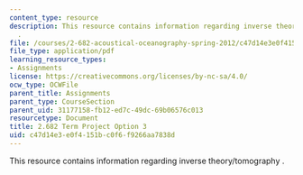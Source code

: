 ```yaml
---
content_type: resource
description: This resource contains information regarding inverse theory/tomography
  .
file: /courses/2-682-acoustical-oceanography-spring-2012/c47d14e3e0f4151bc0f6f9266aa7838d_MIT2_682S12_termproject_03.pdf
file_type: application/pdf
learning_resource_types:
- Assignments
license: https://creativecommons.org/licenses/by-nc-sa/4.0/
ocw_type: OCWFile
parent_title: Assignments
parent_type: CourseSection
parent_uid: 31177158-fb12-ed7c-49dc-69b06576c013
resourcetype: Document
title: 2.682 Term Project Option 3
uid: c47d14e3-e0f4-151b-c0f6-f9266aa7838d
---
```

This resource contains information regarding inverse theory/tomography .